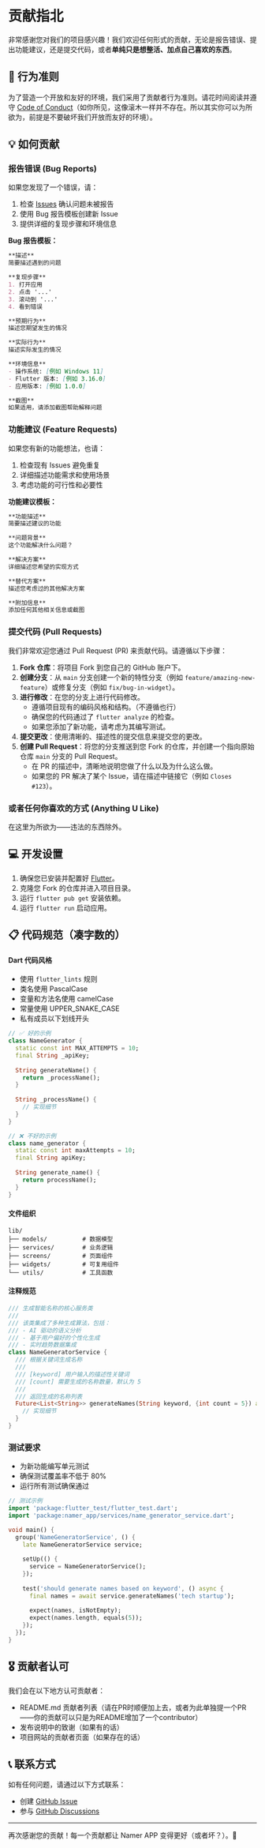 # 贡献指北

非常感谢您对我们的项目感兴趣！我们欢迎任何形式的贡献，无论是报告错误、提出功能建议，还是提交代码，或者**单纯只是想整活、加点自己喜欢的东西**。

## 📝 行为准则

为了营造一个开放和友好的环境，我们采用了贡献者行为准则。请花时间阅读并遵守 [Code of Conduct](CODE_OF_CONDUCT.md)（如你所见，这像滚木一样并不存在。所以其实你可以为所欲为，前提是不要破坏我们开放而友好的环境）。

## 💡 如何贡献

### 报告错误 (Bug Reports)

如果您发现了一个错误，请：
1. 检查 [Issues](https://github.com/AullChen/Namer-APP/issues) 确认问题未被报告
2. 使用 Bug 报告模板创建新 Issue
3. 提供详细的复现步骤和环境信息

**Bug 报告模板：**
```markdown
**描述**
简要描述遇到的问题

**复现步骤**
1. 打开应用
2. 点击 '...'
3. 滚动到 '...'
4. 看到错误

**预期行为**
描述您期望发生的情况

**实际行为**
描述实际发生的情况

**环境信息**
- 操作系统: [例如 Windows 11]
- Flutter 版本: [例如 3.16.0]
- 应用版本: [例如 1.0.0]

**截图**
如果适用，请添加截图帮助解释问题
```

### 功能建议 (Feature Requests)

如果您有新的功能想法，也请：
1. 检查现有 Issues 避免重复
2. 详细描述功能需求和使用场景
3. 考虑功能的可行性和必要性

**功能建议模板：**
```markdown
**功能描述**
简要描述建议的功能

**问题背景**
这个功能解决什么问题？

**解决方案**
详细描述您希望的实现方式

**替代方案**
描述您考虑过的其他解决方案

**附加信息**
添加任何其他相关信息或截图
```

### 提交代码 (Pull Requests)

我们非常欢迎您通过 Pull Request (PR) 来贡献代码。请遵循以下步骤：

1.  **Fork 仓库**：将项目 Fork 到您自己的 GitHub 账户下。
2.  **创建分支**：从 `main` 分支创建一个新的特性分支（例如 `feature/amazing-new-feature`）或修复分支（例如 `fix/bug-in-widget`）。
3.  **进行修改**：在您的分支上进行代码修改。
    - 遵循项目现有的编码风格和结构。（不遵循也行）
    - 确保您的代码通过了 `flutter analyze` 的检查。
    - 如果您添加了新功能，请考虑为其编写测试。
4.  **提交更改**：使用清晰的、描述性的提交信息来提交您的更改。
5.  **创建 Pull Request**：将您的分支推送到您 Fork 的仓库，并创建一个指向原始仓库 `main` 分支的 Pull Request。
    - 在 PR 的描述中，清晰地说明您做了什么以及为什么这么做。
    - 如果您的 PR 解决了某个 Issue，请在描述中链接它（例如 `Closes #123`）。

### 或者任何你喜欢的方式 (Anything U Like)

在这里为所欲为——违法的东西除外。

## 💻 开发设置

1.  确保您已安装并配置好 [Flutter](httpss://flutter.dev/docs/get-started/install)。
2.  克隆您 Fork 的仓库并进入项目目录。
3.  运行 `flutter pub get` 安装依赖。
4.  运行 `flutter run` 启动应用。

## 📋 代码规范（凑字数的）

#### Dart 代码风格

- 使用 `flutter_lints` 规则
- 类名使用 PascalCase
- 变量和方法名使用 camelCase
- 常量使用 UPPER_SNAKE_CASE
- 私有成员以下划线开头

```dart
// ✅ 好的示例
class NameGenerator {
  static const int MAX_ATTEMPTS = 10;
  final String _apiKey;
  
  String generateName() {
    return _processName();
  }
  
  String _processName() {
    // 实现细节
  }
}

// ❌ 不好的示例
class name_generator {
  static const int maxAttempts = 10;
  final String apiKey;
  
  String generate_name() {
    return processName();
  }
}
```

#### 文件组织

```
lib/
├── models/          # 数据模型
├── services/        # 业务逻辑
├── screens/         # 页面组件
├── widgets/         # 可复用组件
└── utils/           # 工具函数
```

#### 注释规范

```dart
/// 生成智能名称的核心服务类
/// 
/// 该类集成了多种生成算法，包括：
/// - AI 驱动的语义分析
/// - 基于用户偏好的个性化生成
/// - 实时趋势数据集成
class NameGeneratorService {
  /// 根据关键词生成名称
  /// 
  /// [keyword] 用户输入的描述性关键词
  /// [count] 需要生成的名称数量，默认为 5
  /// 
  /// 返回生成的名称列表
  Future<List<String>> generateNames(String keyword, {int count = 5}) async {
    // 实现细节
  }
}
```

### 测试要求

- 为新功能编写单元测试
- 确保测试覆盖率不低于 80%
- 运行所有测试确保通过

```dart
// 测试示例
import 'package:flutter_test/flutter_test.dart';
import 'package:namer_app/services/name_generator_service.dart';

void main() {
  group('NameGeneratorService', () {
    late NameGeneratorService service;
    
    setUp(() {
      service = NameGeneratorService();
    });
    
    test('should generate names based on keyword', () async {
      final names = await service.generateNames('tech startup');
      
      expect(names, isNotEmpty);
      expect(names.length, equals(5));
    });
  });
}
```

## 🎖️ 贡献者认可

我们会在以下地方认可贡献者：

- README.md 贡献者列表（请在PR时顺便加上去，或者为此单独提一个PR——你的贡献可以只是为README增加了一个contributor）
- 发布说明中的致谢（如果有的话）
- 项目网站的贡献者页面（如果存在的话）

## 📞 联系方式

如有任何问题，请通过以下方式联系：

- 创建 [GitHub Issue](https://github.com/AullChen/Namer-APP/issues)
- 参与 [GitHub Discussions](https://github.com/AullChen/Namer-APP/discussions)

---

再次感谢您的贡献！每一个贡献都让 Namer APP 变得更好（或者坏？）。🚀